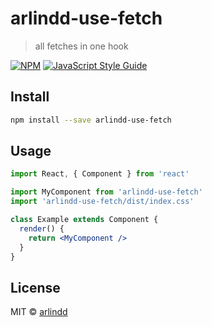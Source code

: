 # arlindd-use-fetch

> all fetches in one hook

[![NPM](https://img.shields.io/npm/v/arlindd-use-fetch.svg)](https://www.npmjs.com/package/arlindd-use-fetch) [![JavaScript Style Guide](https://img.shields.io/badge/code_style-standard-brightgreen.svg)](https://standardjs.com)

## Install

```bash
npm install --save arlindd-use-fetch
```

## Usage

```jsx
import React, { Component } from 'react'

import MyComponent from 'arlindd-use-fetch'
import 'arlindd-use-fetch/dist/index.css'

class Example extends Component {
  render() {
    return <MyComponent />
  }
}
```

## License

MIT © [arlindd](https://github.com/arlindd)
